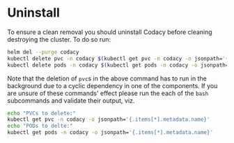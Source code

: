 # Uninstall

To ensure a clean removal you should uninstall Codacy before cleaning destroying
the cluster. To do so run:

```bash
helm del --purge codacy
kubectl delete pvc -n codacy $(kubectl get pvc -n codacy -o jsonpath='{.items[*].metadata.name}') &
kubectl delete pods -n codacy $(kubectl get pods -n codacy -o jsonpath='{.items[*].metadata.name}') --force --grace-period=0
```

Note that the deletion of `pvc`s in the above command has to run in the background
due to a cyclic dependency in one of the components. If you are unsure of these
commands' effect please run the each of the `bash` subcommands and validate their output, viz.

```bash
echo "PVCs to delete:"
kubectl get pvc -n codacy -o jsonpath='{.items[*].metadata.name}'
echo "PODs to delte:"
kubectl get pods -n codacy -o jsonpath='{.items[*].metadata.name}'
```
